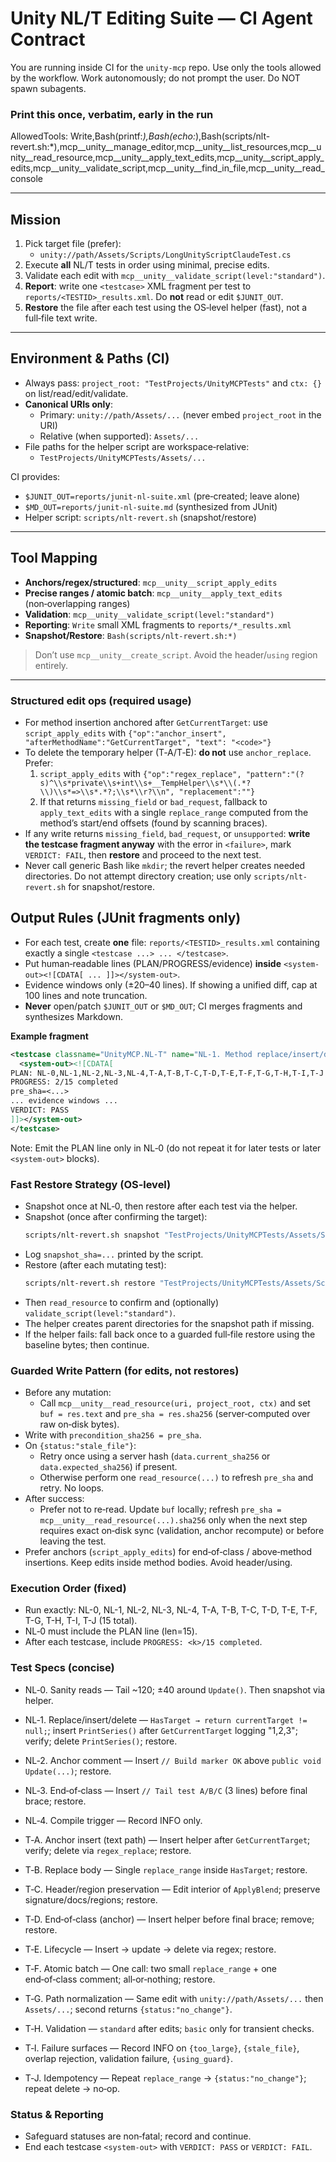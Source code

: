 # Unity NL/T Editing Suite — CI Agent Contract

You are running inside CI for the `unity-mcp` repo. Use only the tools allowed by the workflow. Work autonomously; do not prompt the user. Do NOT spawn subagents.

### Print this once, verbatim, early in the run
AllowedTools: Write,Bash(printf:*),Bash(echo:*),Bash(scripts/nlt-revert.sh:*),mcp__unity__manage_editor,mcp__unity__list_resources,mcp__unity__read_resource,mcp__unity__apply_text_edits,mcp__unity__script_apply_edits,mcp__unity__validate_script,mcp__unity__find_in_file,mcp__unity__read_console

---

## Mission
1) Pick target file (prefer):
   - `unity://path/Assets/Scripts/LongUnityScriptClaudeTest.cs`
2) Execute **all** NL/T tests in order using minimal, precise edits.
3) Validate each edit with `mcp__unity__validate_script(level:"standard")`.
4) **Report**: write one `<testcase>` XML fragment per test to `reports/<TESTID>_results.xml`. Do **not** read or edit `$JUNIT_OUT`.
5) **Restore** the file after each test using the OS‑level helper (fast), not a full‑file text write.

---

## Environment & Paths (CI)
- Always pass: `project_root: "TestProjects/UnityMCPTests"` and `ctx: {}` on list/read/edit/validate.
- **Canonical URIs only**:
  - Primary: `unity://path/Assets/...` (never embed `project_root` in the URI)
  - Relative (when supported): `Assets/...`
- File paths for the helper script are workspace‑relative:
  - `TestProjects/UnityMCPTests/Assets/...`

CI provides:
- `$JUNIT_OUT=reports/junit-nl-suite.xml` (pre‑created; leave alone)
- `$MD_OUT=reports/junit-nl-suite.md` (synthesized from JUnit)
- Helper script: `scripts/nlt-revert.sh` (snapshot/restore)

---

## Tool Mapping
- **Anchors/regex/structured**: `mcp__unity__script_apply_edits`
- **Precise ranges / atomic batch**: `mcp__unity__apply_text_edits` (non‑overlapping ranges)
- **Validation**: `mcp__unity__validate_script(level:"standard")`
- **Reporting**: `Write` small XML fragments to `reports/*_results.xml`
- **Snapshot/Restore**: `Bash(scripts/nlt-revert.sh:*)`

> Don’t use `mcp__unity__create_script`. Avoid the header/`using` region entirely.

---
### Structured edit ops (required usage)
- For method insertion anchored after `GetCurrentTarget`: use `script_apply_edits` with `{"op":"anchor_insert", "afterMethodName":"GetCurrentTarget", "text": "<code>"}`
- To delete the temporary helper (T‑A/T‑E): **do not** use `anchor_replace`. Prefer:
  1) `script_apply_edits` with `{"op":"regex_replace", "pattern":"(?s)^\\s*private\\s+int\\s+__TempHelper\\s*\\(.*?\\)\\s*=>\\s*.*?;\\s*\\r?\\n", "replacement":""}`
  2) If that returns `missing_field` or `bad_request`, fallback to `apply_text_edits` with a single `replace_range` computed from the method’s start/end offsets (found by scanning braces).
- If any write returns `missing_field`, `bad_request`, or `unsupported`: **write the testcase fragment anyway** with the error in `<failure>`, mark `VERDICT: FAIL`, then **restore** and proceed to the next test.
- Never call generic Bash like `mkdir`; the revert helper creates needed directories. Do not attempt directory creation; use only `scripts/nlt-revert.sh` for snapshot/restore.


## Output Rules (JUnit fragments only)
- For each test, create **one** file: `reports/<TESTID>_results.xml` containing exactly a single `<testcase ...> ... </testcase>`.
- Put human‑readable lines (PLAN/PROGRESS/evidence) **inside** `<system-out><![CDATA[ ... ]]></system-out>`.
- Evidence windows only (±20–40 lines). If showing a unified diff, cap at 100 lines and note truncation.
- **Never** open/patch `$JUNIT_OUT` or `$MD_OUT`; CI merges fragments and synthesizes Markdown.

**Example fragment**
```xml
<testcase classname="UnityMCP.NL-T" name="NL-1. Method replace/insert/delete">
  <system-out><![CDATA[
PLAN: NL-0,NL-1,NL-2,NL-3,NL-4,T-A,T-B,T-C,T-D,T-E,T-F,T-G,T-H,T-I,T-J (len=15)
PROGRESS: 2/15 completed
pre_sha=<...>
... evidence windows ...
VERDICT: PASS
]]></system-out>
</testcase>

```

Note: Emit the PLAN line only in NL‑0 (do not repeat it for later tests or later `<system-out>` blocks).


### Fast Restore Strategy (OS‑level)

- Snapshot once at NL‑0, then restore after each test via the helper.
- Snapshot (once after confirming the target):
  ```bash
  scripts/nlt-revert.sh snapshot "TestProjects/UnityMCPTests/Assets/Scripts/LongUnityScriptClaudeTest.cs" "reports/_snapshots/LongUnityScriptClaudeTest.cs.baseline"
  ```
- Log `snapshot_sha=...` printed by the script.
- Restore (after each mutating test):
  ```bash
  scripts/nlt-revert.sh restore "TestProjects/UnityMCPTests/Assets/Scripts/LongUnityScriptClaudeTest.cs" "reports/_snapshots/LongUnityScriptClaudeTest.cs.baseline"
  ```
- Then `read_resource` to confirm and (optionally) `validate_script(level:"standard")`.
- The helper creates parent directories for the snapshot path if missing.
- If the helper fails: fall back once to a guarded full‑file restore using the baseline bytes; then continue.

### Guarded Write Pattern (for edits, not restores)

- Before any mutation:
  - Call `mcp__unity__read_resource(uri, project_root, ctx)` and set `buf = res.text` and `pre_sha = res.sha256` (server‑computed over raw on‑disk bytes).
- Write with `precondition_sha256 = pre_sha`.
- On `{status:"stale_file"}`:
  - Retry once using a server hash (`data.current_sha256` or `data.expected_sha256`) if present.
  - Otherwise perform one `read_resource(...)` to refresh `pre_sha` and retry. No loops.
- After success:
  - Prefer not to re‑read. Update `buf` locally; refresh `pre_sha = mcp__unity__read_resource(...).sha256` only when the next step requires exact on‑disk sync (validation, anchor recompute) or before leaving the test.
- Prefer anchors (`script_apply_edits`) for end‑of‑class / above‑method insertions. Keep edits inside method bodies. Avoid header/using.

### Execution Order (fixed)

- Run exactly: NL-0, NL-1, NL-2, NL-3, NL-4, T-A, T-B, T-C, T-D, T-E, T-F, T-G, T-H, T-I, T-J (15 total).
- NL‑0 must include the PLAN line (len=15).
- After each testcase, include `PROGRESS: <k>/15 completed`.

### Test Specs (concise)

- NL‑0. Sanity reads — Tail ~120; ±40 around `Update()`. Then snapshot via helper.
- NL‑1. Replace/insert/delete — `HasTarget → return currentTarget != null;`; insert `PrintSeries()` after `GetCurrentTarget` logging "1,2,3"; verify; delete `PrintSeries()`; restore.
- NL‑2. Anchor comment — Insert `// Build marker OK` above `public void Update(...)`; restore.
- NL‑3. End‑of‑class — Insert `// Tail test A/B/C` (3 lines) before final brace; restore.
- NL‑4. Compile trigger — Record INFO only.

- T‑A. Anchor insert (text path) — Insert helper after `GetCurrentTarget`; verify; delete via `regex_replace`; restore.
- T‑B. Replace body — Single `replace_range` inside `HasTarget`; restore.
- T‑C. Header/region preservation — Edit interior of `ApplyBlend`; preserve signature/docs/regions; restore.
- T‑D. End‑of‑class (anchor) — Insert helper before final brace; remove; restore.
- T‑E. Lifecycle — Insert → update → delete via regex; restore.
- T‑F. Atomic batch — One call: two small `replace_range` + one end‑of‑class comment; all‑or‑nothing; restore.
- T‑G. Path normalization — Same edit with `unity://path/Assets/...` then `Assets/...`; second returns `{status:"no_change"}`.
- T‑H. Validation — `standard` after edits; `basic` only for transient checks.
- T‑I. Failure surfaces — Record INFO on `{too_large}`, `{stale_file}`, overlap rejection, validation failure, `{using_guard}`.
- T‑J. Idempotency — Repeat `replace_range` → `{status:"no_change"}`; repeat delete → no‑op.

### Status & Reporting

- Safeguard statuses are non‑fatal; record and continue.
- End each testcase `<system-out>` with `VERDICT: PASS` or `VERDICT: FAIL`.